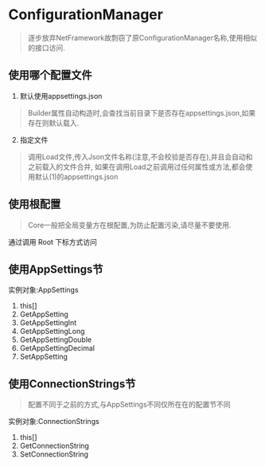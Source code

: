 # ConfigurationManager
> 逐步放弃NetFramework故剽窃了原ConfigurationManager名称,使用相似的接口访问.

## 使用哪个配置文件

1. 默认使用appsettings.json
> Builder属性自动构造时,会查找当前目录下是否存在appsettings.json,如果存在则默认载入.

2. 指定文件
> 调用Load文件,传入Json文件名称(注意,不会校验是否存在),并且会自动和之前载入的文件合并,
如果在调用Load之前调用过任何属性或方法,都会使用默认(1)的appsettings.json

## 使用根配置
> Core一般把全局变量方在根配置,为防止配置污染,请尽量不要使用.

通过调用 Root 下标方式访问

## 使用AppSettings节

实例对象:AppSettings
1. this[]
2. GetAppSetting
3. GetAppSettingInt
4. GetAppSettingLong
5. GetAppSettingDouble
6. GetAppSettingDecimal
7. SetAppSetting

## 使用ConnectionStrings节
> 配置不同于之前的方式,与AppSettings不同仅所在在的配置节不同

实例对象:ConnectionStrings
1. this[]
2. GetConnectionString
3. SetConnectionString